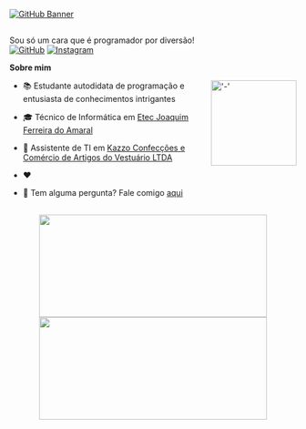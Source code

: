 [![GitHub Banner](https://github-animated-banner.vercel.app/api?bgcolor=transparent&name=Jeferson&namefont=Tangerine&namecolor=%23ff5779&anim=In;search;of;development&animfont=Varela%20Round&animcolor=%236941d3&namefontsize=10rem&animfontsize=5em)](https://github.com/ylJeferson/github-animated-banner)

##

Sou só um cara que é programador por diversão! <br>
[![GitHub](https://img.shields.io/badge/-Git%20Hub-%23fff?logo=github&style=plastic&logoColor=black)](https://github.com/yljeferson)
[![Instagram](https://img.shields.io/badge/-Instagram-%23fff?logo=Instagram&style=plastic)](https://www.instagram.com/ylirej/)

**Sobre mim**

<!-- <img align="right" height="150" style="border-radius:50px;"> -->

<img align="right" alt="'-'" height="150" src="https://user-images.githubusercontent.com/27925751/177058977-0789aa58-bed0-48e9-8091-7752adcf2ec9.png">
</div>

- 📚 Estudante autodidata de programação e entusiasta de conhecimentos intrigantes

- 🎓 Técnico de Informática em [Etec Joaquim Ferreira do Amaral](http://www.etecjau.com.br/etecjau/)

- 💼 Assistente de TI em [Kazzo Confecções e Comércio de Artigos do Vestuário LTDA](https://pt-br.facebook.com/kazzojeans/)

- ❤️ 

- 💬 Tem alguma pergunta? Fale comigo [aqui](https://github.com/yljeferson/yljeferson/issues)

##
<!-- 
  &border_color=30363d - Dark Mode
  &border_color=d0d7de - Light Mode

  1d87da - azul fortin
  539bf5 - azul clarin
  ff3860 - rosinha choquinho
  7957d5 - roxin fortin
  bf91f3 - roxin clarin
 -->

<div align="center">
  <a href="https://github.com/yljeferson">
    <img width="400em" height="180em" src="https://github-readme-stats.vercel.app/api?username=yljeferson&show_icons=true&include_all_commits=true&count_private=true&custom_title=Estatisticas&locale=pt-br&title_color=7957d5&text_color=539bf5&icon_color=ff3860&bg_color=0000&border_color=30363d"/>
  </a>

  <a href="https://github.com/yljeferson">
    <img width="400em" height="180em" src="https://github-readme-stats.vercel.app/api/top-langs/?username=yljeferson&layout=compact&langs_count=6&hide_title=true&card_width=293&locale=pt-br&title_color=7957d5&text_color=539bf5&icon_color=ff3860&bg_color=0000&border_color=30363d"/>
  </a>
</div>
